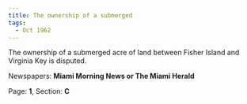 ```yaml
---  
title: The ownership of a submerged  
tags:  
  - Oct 1962  
---  
```

  
The ownership of a submerged acre of land between Fisher Island and Virginia Key is disputed.  
  
Newspapers: **Miami Morning News or The Miami Herald**  
  
Page: **1**, Section: **C** 
